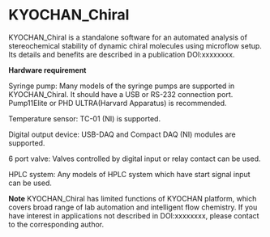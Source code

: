 # KYOCHAN_Chiral
KYOCHAN_Chiral is a standalone software for an automated analysis of stereochemical stability of dynamic chiral molecules using microflow setup. Its details and benefits are described in a publication DOI:xxxxxxxx. 

**Hardware requirement**

Syringe pump: Many models of the syringe pumps are supported in KYOCHAN_Chiral. It should have a USB or RS-232 connection port. Pump11Elite or PHD ULTRA(Harvard Apparatus) is recommended. 

Temperature sensor: TC-01 (NI) is supported.

Digital output device: USB-DAQ and Compact DAQ (NI) modules are supported.

6 port valve: Valves controlled by digital input or relay contact can be used. 

HPLC system: Any models of HPLC system which have start signal input can be used.




**Note**
KYOCHAN_Chiral has limited functions of KYOCHAN platform, which covers broad range of lab automation and intelligent flow chemistry. If you have interest in applications not described in DOI:xxxxxxxx, please contact to the corresponding author.
